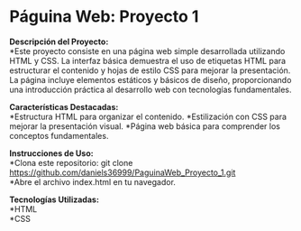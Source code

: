 # Páguina Web: Proyecto 1

**Descripción del Proyecto:**  
*Este proyecto consiste en una página web simple desarrollada utilizando HTML y CSS. La interfaz básica demuestra el uso de etiquetas HTML para estructurar el contenido y hojas de estilo CSS para mejorar la presentación. La página incluye elementos estáticos y básicos de diseño, proporcionando una introducción práctica al desarrollo web con tecnologías fundamentales.

**Características Destacadas:**  
*Estructura HTML para organizar el contenido.
*Estilización con CSS para mejorar la presentación visual.
*Página web básica para comprender los conceptos fundamentales.

**Instrucciones de Uso:**  
*Clona este repositorio: git clone https://github.com/daniels36999/PaguinaWeb_Proyecto_1.git  
*Abre el archivo index.html en tu navegador.

**Tecnologías Utilizadas:**  
*HTML  
*CSS
